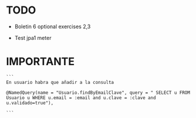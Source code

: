 # TODO


* Boletin 6 optional exercises 2,3

* Test jpa1 meter

# IMPORTANTE

	```
	En usuario habra que añadir a la consulta

	@NamedQuery(name = "Usuario.findByEmailClave", query = " SELECT u FROM Usuario u WHERE u.email = :email and u.clave = :clave and u.validado=true"),

	```

